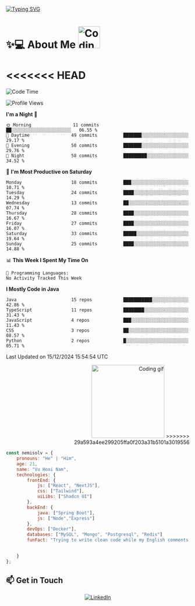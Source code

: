 

[![Typing SVG](https://readme-typing-svg.demolab.com?font=Fira+Code&weight=500&pause=1000&center=true&vCenter=true&multiline=true&width=800&height=100&lines=Hi%2C+I'm+nemisolv%2C+a+Java+backend+dev+from+Vietnam.;My+brain+throws+'WordNotFoundException'+when+I+speak+English.+%F0%9F%A4%AF%F0%9F%93%9A)](https://git.io/typing-svg)

<p align="center">

# ✨💻 About Me  <img src="https://media.giphy.com/media/WUlplcMpOCEmTGBtBW/giphy.gif" width="60" alt="Coding gif">

<<<<<<< HEAD
=======



<div align="left">

<!--START_SECTION:waka-->
![Code Time](http://img.shields.io/badge/Code%20Time-0%20secs-blue)

![Profile Views](http://img.shields.io/badge/Profile%20Views-88-blue)

**I'm a Night 🦉** 

```text
🌞 Morning                11 commits          ██░░░░░░░░░░░░░░░░░░░░░░░   06.55 % 
🌆 Daytime                49 commits          ███████░░░░░░░░░░░░░░░░░░   29.17 % 
🌃 Evening                50 commits          ███████░░░░░░░░░░░░░░░░░░   29.76 % 
🌙 Night                  58 commits          █████████░░░░░░░░░░░░░░░░   34.52 % 
```
📅 **I'm Most Productive on Saturday** 

```text
Monday                   18 commits          ███░░░░░░░░░░░░░░░░░░░░░░   10.71 % 
Tuesday                  24 commits          ████░░░░░░░░░░░░░░░░░░░░░   14.29 % 
Wednesday                13 commits          ██░░░░░░░░░░░░░░░░░░░░░░░   07.74 % 
Thursday                 28 commits          ████░░░░░░░░░░░░░░░░░░░░░   16.67 % 
Friday                   27 commits          ████░░░░░░░░░░░░░░░░░░░░░   16.07 % 
Saturday                 33 commits          █████░░░░░░░░░░░░░░░░░░░░   19.64 % 
Sunday                   25 commits          ████░░░░░░░░░░░░░░░░░░░░░   14.88 % 
```


📊 **This Week I Spent My Time On** 

```text
💬 Programming Languages: 
No Activity Tracked This Week
```

**I Mostly Code in Java** 

```text
Java                     15 repos            ███████████░░░░░░░░░░░░░░   42.86 % 
TypeScript               11 repos            ████████░░░░░░░░░░░░░░░░░   31.43 % 
JavaScript               4 repos             ███░░░░░░░░░░░░░░░░░░░░░░   11.43 % 
CSS                      3 repos             ██░░░░░░░░░░░░░░░░░░░░░░░   08.57 % 
Python                   2 repos             █░░░░░░░░░░░░░░░░░░░░░░░░   05.71 % 
```




 Last Updated on 15/12/2024 15:54:54 UTC
<!--END_SECTION:waka-->
</div>


<p align="right">
  <img src="https://media.giphy.com/media/WUlplcMpOCEmTGBtBW/giphy.gif" width="200" alt="Coding gif">
>>>>>>> 29a593a4ee299205ffa0f203a31b5101a3019556
</p>



``` javascript
const nemisolv = {
    pronouns: "He" | "Him",
    age: 21,
    name: "Vu Hoai Nam",
    technologies: {
        frontEnd: {
            js: ["React", "NextJS"],
            css: ["Tailwind"],
            uiLibs: ["Shadcn UI"]
        },
        backEnd: {
            java: ["Spring Boot"],
            js: ["Node","Express"]
        },
        devOps: ["Docker"],
        databases: ["MySQL", "Mongo", "Postgresql", "Redis"]
        funFact: "Trying to write clean code while my English comments look like: // idk, fix later."

    
    }
};

```




<!--START_SECTION:waka-->
<!--END_SECTION:waka-->



## 📫 Get in Touch

<div align="center">

[![LinkedIn](https://img.shields.io/badge/LinkedIn-0077B5?style=for-the-badge&logo=linkedin&logoColor=white)](https://www.linkedin.com/in/vu-nam-510688319)
<!-- [![Twitter](https://img.shields.io/badge/Twitter-1DA1F2?style=for-the-badge&logo=twitter&logoColor=white)](https://twitter.com/yourusername)
[![Email](https://img.shields.io/badge/Email-D14836?style=for-the-badge&logo=gmail&logoColor=white)](mailto:your.email@example.com) -->

</div>



